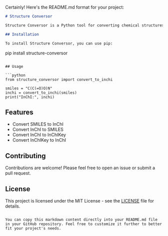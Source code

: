Certainly! Here's the README.md format for your project:

```markdown
# Structure Conversor

Structure Conversor is a Python tool for converting chemical structures between different representations such as SMILES, InChI, and InChIKey. It leverages the ChemSpider web service to perform these conversions.

## Installation

To install Structure Conversor, you can use pip:

```
pip install structure-conversor
```

## Usage

```python
from structure_conversor import convert_to_inchi

smiles = "C(C(=O)O)N"
inchi = convert_to_inchi(smiles)
print("InChI:", inchi)
```

## Features

- Convert SMILES to InChI
- Convert InChI to SMILES
- Convert InChI to InChIKey
- Convert InChIKey to InChI

## Contributing

Contributions are welcome! Please feel free to open an issue or submit a pull request.

## License

This project is licensed under the MIT License - see the [LICENSE](LICENSE) file for details.
```

You can copy this markdown content directly into your README.md file in your GitHub repository. Feel free to customize it further to better fit your project's needs.